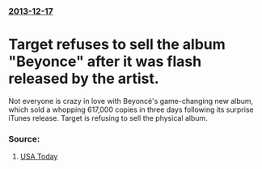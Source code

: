 ### [2013-12-17](/news/2013/12/17/index.md)

# Target refuses to sell the album "Beyonce" after it was flash released by the artist. 

Not everyone is crazy in love with Beyoncé&#39;s game-changing new album, which sold a whopping 617,000 copies in three days following its surprise iTunes release. Target is refusing to sell the physical album.


### Source:

1. [USA Today](http://www.usatoday.com/story/life/music/2013/12/17/target-wont-sell-beyonces-new-album/4050521/)
